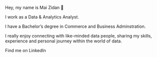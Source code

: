 Hey, my name is Mai Zidan 👋

 I work as a Data & Analytics Analyst. 
 
 I have a Bachelor’s degree in Commerce and Business Adminstration.
 
 I really enjoy connecting with like-minded data people, sharing my skills, experience and personal journey within the world of data.
 
 Find me on LinkedIn 
